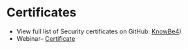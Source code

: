 # Certificates
- View full list of Security certificates on GitHub: [KnowBe4](https://github.com/Lunaura/Certificates/tree/SecurityCertificates))
- Webinar– [Certificate]()

